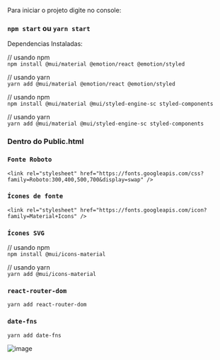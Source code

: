 Para iniciar o projeto digite no console:

### `npm start` ou `yarn start`

Dependencias Instaladas:

// usando npm <br>
`npm install @mui/material @emotion/react @emotion/styled`

// usando yarn <br>
`yarn add @mui/material @emotion/react @emotion/styled`


// usando npm <br>
 `npm install @mui/material @mui/styled-engine-sc styled-components`

// usando yarn <br>
`yarn add @mui/material @mui/styled-engine-sc styled-components`

### Dentro do Public.html

### `Fonte Roboto` <br>

`<link
  rel="stylesheet"
  href="https://fonts.googleapis.com/css?family=Roboto:300,400,500,700&display=swap"
/>`

### `Ícones de fonte` <br>

`<link
  rel="stylesheet"
  href="https://fonts.googleapis.com/icon?family=Material+Icons"
/>`


### `Ícones SVG`


// usando npm <br>
`npm install @mui/icons-material`

// usando yarn <br>
`yarn add @mui/icons-material`


### `react-router-dom`

`yarn add react-router-dom`

### `date-fns`

`yarn add date-fns`


![image](https://user-images.githubusercontent.com/40027096/161350182-48f50c61-2993-4b52-9004-c61d9b06d5a5.png)





